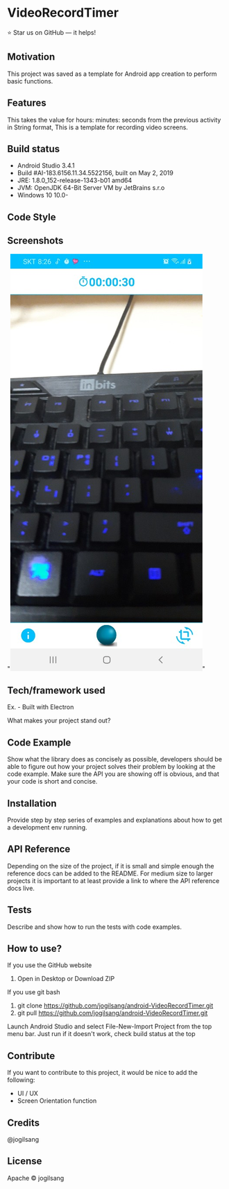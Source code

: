 
# VideoRecordTimer
⭐️ Star us on GitHub — it helps!

## Motivation
This project was saved as a template for Android app creation to perform basic functions.

## Features
This takes the value for hours: minutes: seconds from the previous activity in String format,
This is a template for recording video screens.

## Build status
- Android Studio 3.4.1  
- Build #AI-183.6156.11.34.5522156, built on May 2, 2019  
- JRE: 1.8.0_152-release-1343-b01 amd64  
- JVM: OpenJDK 64-Bit Server VM by JetBrains s.r.o  
- Windows 10 10.0-  

## Code Style


## Screenshots
"![](/intro.jpg)"

## Tech/framework used
Ex. -
Built with
Electron

What makes your project stand out?

## Code Example
Show what the library does as concisely as possible, 
developers should be able to figure out how your project solves their problem by looking at the code example. 
Make sure the API you are showing off is obvious, and that your code is short and concise.

## Installation
Provide step by step series of examples and explanations about how to get a development env running.

## API Reference
Depending on the size of the project, 
if it is small and simple enough the reference docs can be added to the README. 
For medium size to larger projects it is important to at least provide a link to where the API reference docs live.

## Tests
Describe and show how to run the tests with code examples.

## How to use?
If you use the GitHub website
1. Open in Desktop or Download ZIP

If you use git bash
1. git clone https://github.com/jogilsang/android-VideoRecordTimer.git
1. git pull https://github.com/jogilsang/android-VideoRecordTimer.git

Launch Android Studio and select File-New-Import Project from the top menu bar. Just run
if it doesn't work, check build status at the top

## Contribute
If you want to contribute to this project, it would be nice to add the following:
- UI / UX
- Screen Orientation function

## Credits
@jogilsang

## License
Apache © jogilsang
